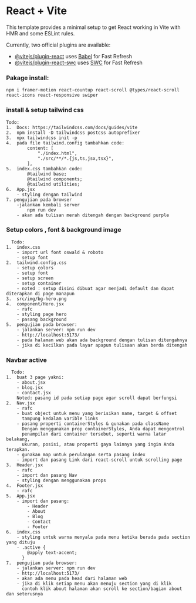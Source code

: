 # React + Vite

This template provides a minimal setup to get React working in Vite with HMR and some ESLint rules.

Currently, two official plugins are available:

- [@vitejs/plugin-react](https://github.com/vitejs/vite-plugin-react/blob/main/packages/plugin-react/README.md) uses [Babel](https://babeljs.io/) for Fast Refresh
- [@vitejs/plugin-react-swc](https://github.com/vitejs/vite-plugin-react-swc) uses [SWC](https://swc.rs/) for Fast Refresh

### Pakage install:

    npm i framer-motion react-countup react-scroll @types/react-scroll react-icons react-responsive swiper

### install & setup tailwind css

    Todo:
    1.  Docs: https://tailwindcss.com/docs/guides/vite
    2.  npm install -D tailwindcss postcss autoprefixer
    3.  npx tailwindcss init -p
    4.  pada file tailwind.config tambahkan code:
            content: [
                "./index.html",
                "./src/**/*.{js,ts,jsx,tsx}",
            ],
    5.  index.css tambahkan code:
            @tailwind base;
            @tailwind components;
            @tailwind utilities;
    6.  App.jsx
        - styling dengan tailwind
    7. pengujian pada browser
        -jalankan kembali server
            npm run dev
        - akan ada tulisan merah ditengah dengan background purple

### Setup colors , font & background image

      Todo:
    1.  index.css
        - import url font oswald & roboto
        - setup font
    2.  tailwind.config.css
        - setup colors
        - setup font
        - setup screen
        - setup container
        - noted : setup disini dibuat agar menjadi default dan dapat diterapkan di page manapun
    3.  src/img/bg-hero.png
    4.  component/Hero.jsx
        - rafc
        - styling page hero
        - pasang background
    5.  pengujian pada browser:
        - jalankan server: npm run dev
        - http://localhost:5173/
        - pada halaman web akan ada background dengan tulisan ditengahnya
        - jika di kecilkan pada layar apapun tulisaan akan berda ditengah

### Navbar active

      Todo:
    1.  buat 3 page yakni:
        - about.jsx
        - blog.jsx
        - contact.jsx
        Noted: pasang id pada setiap page agar scroll dapat berfungsi
    2.  Nav.jsx
        - rafc
        - buat object untuk menu yang berisikan name, target & offset
          tampung kedalam varible links
        - pasang properti containerStyles & gunakan pada className
          Dengan menggunakan prop containerStyles, Anda dapat mengontrol
          penampilan dari container tersebut, seperti warna latar belakang,
          ukuran, posisi, atau properti gaya lainnya yang ingin Anda terapkan.
        - gunakan map untuk perulangan serta pasang index
        - import dan pasang Link dari react-scroll untuk scrolling page
    3.  Header.jsx
        - rafc
        - import dan pasang Nav
        - styling dengan menggunakan props
    4.  Footer.jsx
        - rafc
    5.  App.jsx
        - import dan pasang:
            - Header
            - About
            - Blog
            - Contact
            - Footer
    6.  index.css
        - styling untuk warna menyala pada menu ketika berada pada section yang dituju
        - .active {
            @apply text-accent;
          }
    7.  pengujian pada browser:
        - jalankan server: npm run dev
        - http://localhost:5173/
        - akan ada menu pada head dari halaman web
        - jika di klik setiap menu akan menuju section yang di klik
          contoh klik about halaman akan scroll ke section/bagian about dan seterusnya

